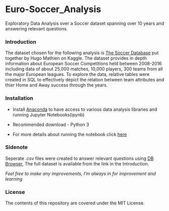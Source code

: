 # Euro-Soccer_Analysis
Exploratory Data Analysis over a Soccer dataset spanning over 10 years and answering relevant questions.
### Introduction
The dataset chosen for the following analysis is [The Soccer Database](https://www.kaggle.com/hugomathien/soccer) put together by Hugo Mathien on Kaggle. The dataset provides in depth information about European Soccer Competitions held between 2008-2016 including data of about 25,000 matches, 10,000 players, 300 teams from all the major European leagues. To explore the data, relative tables were created in SQL to effectively depict the relation between team attributes and thier Home and Away success through the years.

### Installation
- Install [Anaconda](https://www.anaconda.com/distribution/)  to have access to various data analysis libraries and running Jupyter Notebooks(ipynb)

- Recommended download - Python 3

- For more details about running the notebook click [here](https://jupyter.readthedocs.io/en/latest/running.html#running)

### Sidenote
Seperate .csv files were created to answer relevant questions using [DB Browser](https://sqlitebrowser.org), The full dataset is available from the link in the Introduction.

_Feel free to make any improvements, I'm always in for improvement and learning_

### License

 The contents of this repository are covered under the MIT License.
